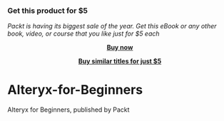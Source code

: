
### Get this product for $5

<i>Packt is having its biggest sale of the year. Get this eBook or any other book, video, or course that you like just for $5 each</i>


<b><p align='center'>[Buy now](https://packt.link/9781801073363)</p></b>


<b><p align='center'>[Buy similar titles for just $5](https://subscription.packtpub.com/search)</p></b>


# Alteryx-for-Beginners
Alteryx for Beginners, published by Packt
